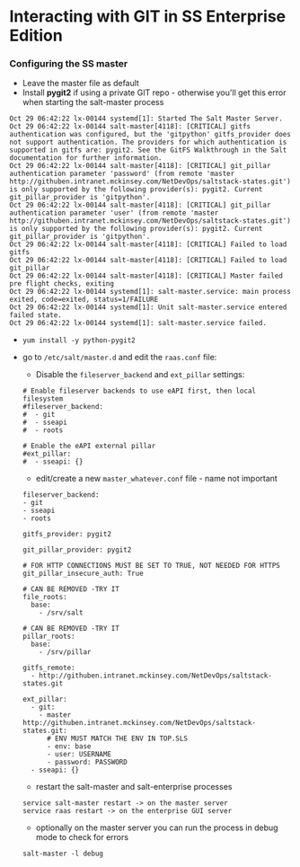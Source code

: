 # Interacting with GIT in SS Enterprise Edition

### Configuring the SS master
* Leave the master file as default
* Install **pygit2** if using a private GIT repo - otherwise you'll get this error when starting the 
salt-master process
```
Oct 29 06:42:22 lx-00144 systemd[1]: Started The Salt Master Server.
Oct 29 06:42:22 lx-00144 salt-master[4118]: [CRITICAL] gitfs authentication was configured, but the 'gitpython' gitfs_provider does not support authentication. The providers for which authentication is supported in gitfs are: pygit2. See the GitFS Walkthrough in the Salt documentation for further information.
Oct 29 06:42:22 lx-00144 salt-master[4118]: [CRITICAL] git_pillar authentication parameter 'password' (from remote 'master http://githuben.intranet.mckinsey.com/NetDevOps/saltstack-states.git') is only supported by the following provider(s): pygit2. Current git_pillar_provider is 'gitpython'.
Oct 29 06:42:22 lx-00144 salt-master[4118]: [CRITICAL] git_pillar authentication parameter 'user' (from remote 'master http://githuben.intranet.mckinsey.com/NetDevOps/saltstack-states.git') is only supported by the following provider(s): pygit2. Current git_pillar_provider is 'gitpython'.
Oct 29 06:42:22 lx-00144 salt-master[4118]: [CRITICAL] Failed to load gitfs
Oct 29 06:42:22 lx-00144 salt-master[4118]: [CRITICAL] Failed to load git_pillar
Oct 29 06:42:22 lx-00144 salt-master[4118]: [CRITICAL] Master failed pre flight checks, exiting
Oct 29 06:42:22 lx-00144 systemd[1]: salt-master.service: main process exited, code=exited, status=1/FAILURE
Oct 29 06:42:22 lx-00144 systemd[1]: Unit salt-master.service entered failed state.
Oct 29 06:42:22 lx-00144 systemd[1]: salt-master.service failed.
```
* `yum install -y python-pygit2`

* go to `/etc/salt/master.d` and edit the `raas.conf` file:
  * Disable the `fileserver_backend` and `ext_pillar` settings:
  ```
  # Enable fileserver backends to use eAPI first, then local filesystem
  #fileserver_backend:
  #  - git
  #  - sseapi
  #  - roots

  # Enable the eAPI external pillar
  #ext_pillar:
  #  - sseapi: {}
  ```
  * edit/create a new `master_whatever.conf` file - name not important
  ```
  fileserver_backend:
  - git
  - sseapi
  - roots

  gitfs_provider: pygit2

  git_pillar_provider: pygit2
  
  # FOR HTTP CONNECTIONS MUST BE SET TO TRUE, NOT NEEDED FOR HTTPS
  git_pillar_insecure_auth: True

  # CAN BE REMOVED -TRY IT
  file_roots:
    base:
      - /srv/salt
  
  # CAN BE REMOVED -TRY IT
  pillar_roots:
    base:
      - /srv/pillar

  gitfs_remote:
    - http://githuben.intranet.mckinsey.com/NetDevOps/saltstack-states.git

  ext_pillar:
    - git:
      - master http://githuben.intranet.mckinsey.com/NetDevOps/saltstack-states.git:
        # ENV MUST MATCH THE ENV IN TOP.SLS
        - env: base
        - user: USERNAME
        - password: PASSWORD
    - sseapi: {}
  ```
  * restart the salt-master and salt-enterprise processes
  ```
  service salt-master restart -> on the master server
  service raas restart -> on the enterprise GUI server
  ```
  * optionally on the master server you can run the process in debug mode to check for errors
  
  `salt-master -l debug`